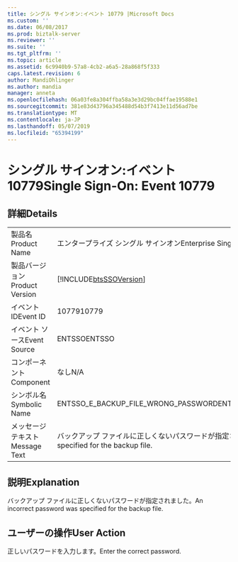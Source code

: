 ```yaml
---
title: シングル サインオン:イベント 10779 |Microsoft Docs
ms.custom: ''
ms.date: 06/08/2017
ms.prod: biztalk-server
ms.reviewer: ''
ms.suite: ''
ms.tgt_pltfrm: ''
ms.topic: article
ms.assetid: 6c9940b9-57a8-4cb2-a6a5-28a868f5f333
caps.latest.revision: 6
author: MandiOhlinger
ms.author: mandia
manager: anneta
ms.openlocfilehash: 06a03fe8a304ffba58a3e3d29bc04ffae19588e1
ms.sourcegitcommit: 381e83d43796a345488d54b3f7413e11d56ad7be
ms.translationtype: MT
ms.contentlocale: ja-JP
ms.lasthandoff: 05/07/2019
ms.locfileid: "65394199"
---
```

# <a name="single-sign-on-event-10779"></a><span data-ttu-id="f3102-102">シングル サインオン:イベント 10779</span><span class="sxs-lookup"><span data-stu-id="f3102-102">Single Sign-On: Event 10779</span></span>
## <a name="details"></a><span data-ttu-id="f3102-103">詳細</span><span class="sxs-lookup"><span data-stu-id="f3102-103">Details</span></span>  
  
|                 |                                                            |
|-----------------|------------------------------------------------------------|
|  <span data-ttu-id="f3102-104">製品名</span><span class="sxs-lookup"><span data-stu-id="f3102-104">Product Name</span></span>   |                 <span data-ttu-id="f3102-105">エンタープライズ シングル サインオン</span><span class="sxs-lookup"><span data-stu-id="f3102-105">Enterprise Single Sign-On</span></span>                  |
| <span data-ttu-id="f3102-106">製品バージョン</span><span class="sxs-lookup"><span data-stu-id="f3102-106">Product Version</span></span> | [!INCLUDE[btsSSOVersion](../includes/btsssoversion-md.md)] |
|    <span data-ttu-id="f3102-107">イベント ID</span><span class="sxs-lookup"><span data-stu-id="f3102-107">Event ID</span></span>     |                           <span data-ttu-id="f3102-108">10779</span><span class="sxs-lookup"><span data-stu-id="f3102-108">10779</span></span>                            |
|  <span data-ttu-id="f3102-109">イベント ソース</span><span class="sxs-lookup"><span data-stu-id="f3102-109">Event Source</span></span>   |                           <span data-ttu-id="f3102-110">ENTSSO</span><span class="sxs-lookup"><span data-stu-id="f3102-110">ENTSSO</span></span>                           |
|    <span data-ttu-id="f3102-111">コンポーネント</span><span class="sxs-lookup"><span data-stu-id="f3102-111">Component</span></span>    |                            <span data-ttu-id="f3102-112">なし</span><span class="sxs-lookup"><span data-stu-id="f3102-112">N/A</span></span>                             |
|  <span data-ttu-id="f3102-113">シンボル名</span><span class="sxs-lookup"><span data-stu-id="f3102-113">Symbolic Name</span></span>  |            <span data-ttu-id="f3102-114">ENTSSO_E_BACKUP_FILE_WRONG_PASSWORD</span><span class="sxs-lookup"><span data-stu-id="f3102-114">ENTSSO_E_BACKUP_FILE_WRONG_PASSWORD</span></span>             |
|  <span data-ttu-id="f3102-115">メッセージ テキスト</span><span class="sxs-lookup"><span data-stu-id="f3102-115">Message Text</span></span>   |  <span data-ttu-id="f3102-116">バックアップ ファイルに正しくないパスワードが指定されました。</span><span class="sxs-lookup"><span data-stu-id="f3102-116">An incorrect password was specified for the backup file.</span></span>  |
  
## <a name="explanation"></a><span data-ttu-id="f3102-117">説明</span><span class="sxs-lookup"><span data-stu-id="f3102-117">Explanation</span></span>  
 <span data-ttu-id="f3102-118">バックアップ ファイルに正しくないパスワードが指定されました。</span><span class="sxs-lookup"><span data-stu-id="f3102-118">An incorrect password was specified for the backup file.</span></span>  
  
## <a name="user-action"></a><span data-ttu-id="f3102-119">ユーザーの操作</span><span class="sxs-lookup"><span data-stu-id="f3102-119">User Action</span></span>  
 <span data-ttu-id="f3102-120">正しいパスワードを入力します。</span><span class="sxs-lookup"><span data-stu-id="f3102-120">Enter the correct password.</span></span>